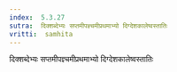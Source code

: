 ```yaml
---
index:  5.3.27
sutra:  दिक्शब्देभ्यः सप्तमीपज्ञ्चमीप्रथमाभ्यो दिग्देशकालेष्वस्तातिः
vritti:  samhita 
---
```


दिक्शब्देभ्यः सप्तमीपज्ञ्चमीप्रथमाभ्यो दिग्देशकालेष्वस्तातिः

